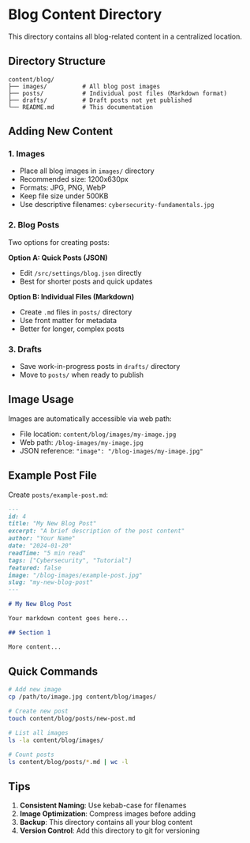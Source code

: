 # Blog Content Directory

This directory contains all blog-related content in a centralized location.

## Directory Structure

```
content/blog/
├── images/          # All blog post images
├── posts/           # Individual post files (Markdown format)
├── drafts/          # Draft posts not yet published
└── README.md        # This documentation
```

## Adding New Content

### 1. Images
- Place all blog images in `images/` directory
- Recommended size: 1200x630px
- Formats: JPG, PNG, WebP
- Keep file size under 500KB
- Use descriptive filenames: `cybersecurity-fundamentals.jpg`

### 2. Blog Posts
Two options for creating posts:

**Option A: Quick Posts (JSON)**
- Edit `/src/settings/blog.json` directly
- Best for shorter posts and quick updates

**Option B: Individual Files (Markdown)**
- Create `.md` files in `posts/` directory
- Use front matter for metadata
- Better for longer, complex posts

### 3. Drafts
- Save work-in-progress posts in `drafts/` directory
- Move to `posts/` when ready to publish

## Image Usage

Images are automatically accessible via web path:
- File location: `content/blog/images/my-image.jpg`
- Web path: `/blog-images/my-image.jpg`
- JSON reference: `"image": "/blog-images/my-image.jpg"`

## Example Post File

Create `posts/example-post.md`:

```markdown
---
id: 4
title: "My New Blog Post"
excerpt: "A brief description of the post content"
author: "Your Name"
date: "2024-01-20"
readTime: "5 min read"
tags: ["Cybersecurity", "Tutorial"]
featured: false
image: "/blog-images/example-post.jpg"
slug: "my-new-blog-post"
---

# My New Blog Post

Your markdown content goes here...

## Section 1

More content...
```

## Quick Commands

```bash
# Add new image
cp /path/to/image.jpg content/blog/images/

# Create new post
touch content/blog/posts/new-post.md

# List all images
ls -la content/blog/images/

# Count posts
ls content/blog/posts/*.md | wc -l
```

## Tips

1. **Consistent Naming**: Use kebab-case for filenames
2. **Image Optimization**: Compress images before adding
3. **Backup**: This directory contains all your blog content
4. **Version Control**: Add this directory to git for versioning
